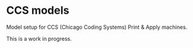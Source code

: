 # CCS models

Model setup for CCS (Chicago Coding Systems) Print & Apply machines.

This is a work in progress.
